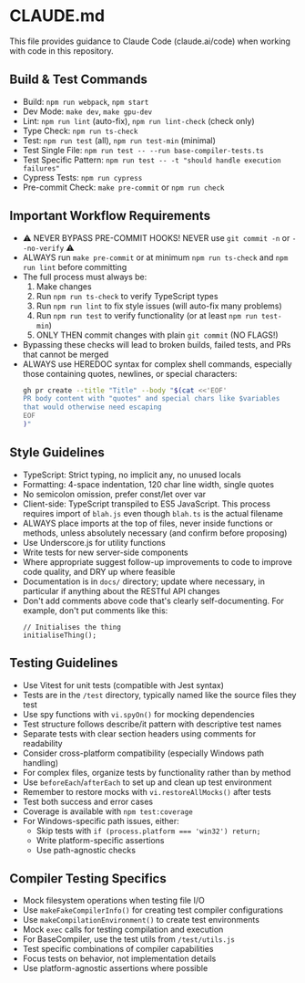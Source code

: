 # CLAUDE.md

This file provides guidance to Claude Code (claude.ai/code) when working with code in this repository.

## Build & Test Commands
- Build: `npm run webpack`, `npm start`
- Dev Mode: `make dev`, `make gpu-dev`
- Lint: `npm run lint` (auto-fix), `npm run lint-check` (check only)
- Type Check: `npm run ts-check`
- Test: `npm run test` (all), `npm run test-min` (minimal)
- Test Single File: `npm run test -- --run base-compiler-tests.ts`
- Test Specific Pattern: `npm run test -- -t "should handle execution failures"`
- Cypress Tests: `npm run cypress`
- Pre-commit Check: `make pre-commit` or `npm run check`

## Important Workflow Requirements
- ⚠️ NEVER BYPASS PRE-COMMIT HOOKS! NEVER use `git commit -n` or `--no-verify` ⚠️
- ALWAYS run `make pre-commit` or at minimum `npm run ts-check` and `npm run lint` before committing
- The full process must always be:
  1. Make changes
  2. Run `npm run ts-check` to verify TypeScript types
  3. Run `npm run lint` to fix style issues (will auto-fix many problems)
  4. Run `npm run test` to verify functionality (or at least `npm run test-min`)
  5. ONLY THEN commit changes with plain `git commit` (NO FLAGS!)
- Bypassing these checks will lead to broken builds, failed tests, and PRs that cannot be merged
- ALWAYS use HEREDOC syntax for complex shell commands, especially those containing quotes, newlines, or special characters:
  ```bash
  gh pr create --title "Title" --body "$(cat <<'EOF'
  PR body content with "quotes" and special chars like $variables
  that would otherwise need escaping
  EOF
  )"
  ```

## Style Guidelines
- TypeScript: Strict typing, no implicit any, no unused locals
- Formatting: 4-space indentation, 120 char line width, single quotes
- No semicolon omission, prefer const/let over var
- Client-side: TypeScript transpiled to ES5 JavaScript. This process requires import of `blah.js` even though `blah.ts` is the actual filename
- ALWAYS place imports at the top of files, never inside functions or methods, unless absolutely necessary (and confirm before proposing)
- Use Underscore.js for utility functions
- Write tests for new server-side components
- Where appropriate suggest follow-up improvements to code to improve code quality, and DRY up where feasible
- Documentation is in `docs/` directory; update where necessary, in particular if anything about the RESTful API changes
- Don't add comments above code that's clearly self-documenting. For example, don't put comments like this:
  ```
  // Initialises the thing
  initialiseThing();
  ```

## Testing Guidelines
- Use Vitest for unit tests (compatible with Jest syntax)
- Tests are in the `/test` directory, typically named like the source files they test
- Use spy functions with `vi.spyOn()` for mocking dependencies
- Test structure follows describe/it pattern with descriptive test names
- Separate tests with clear section headers using comments for readability
- Consider cross-platform compatibility (especially Windows path handling)
- For complex files, organize tests by functionality rather than by method
- Use `beforeEach`/`afterEach` to set up and clean up test environment
- Remember to restore mocks with `vi.restoreAllMocks()` after tests
- Test both success and error cases
- Coverage is available with `npm test:coverage`
- For Windows-specific path issues, either:
  - Skip tests with `if (process.platform === 'win32') return;`
  - Write platform-specific assertions
  - Use path-agnostic checks

## Compiler Testing Specifics
- Mock filesystem operations when testing file I/O
- Use `makeFakeCompilerInfo()` for creating test compiler configurations
- Use `makeCompilationEnvironment()` to create test environments
- Mock `exec` calls for testing compilation and execution
- For BaseCompiler, use the test utils from `/test/utils.js`
- Test specific combinations of compiler capabilities
- Focus tests on behavior, not implementation details
- Use platform-agnostic assertions where possible